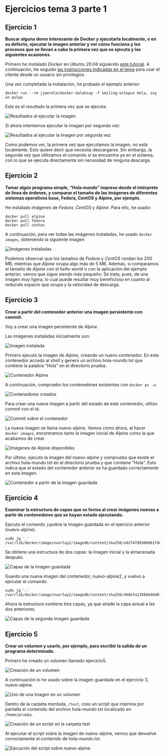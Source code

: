 # Ejercicios tema 3 parte 1

## Ejercicio 1

**Buscar alguna demo interesante de Docker y ejecutarla localmente, o en su defecto, ejecutar la imagen anterior y ver cómo funciona y los procesos que se llevan a cabo la primera vez que se ejecuta y las siguientes ocasiones.**

Primero he instalado *Docker* en *Ubuntu 20.04* siguiendo [este tutorial](https://www.digitalocean.com/community/tutorials/how-to-install-and-use-docker-on-ubuntu-20-04-es). A continuación, he seguido [las instrucciones indicadas en el tema](https://docs.docker.com/engine/install/linux-postinstall/#manage-docker-as-a-non-root-user) para usar el cliente desde un usuario sin privilegios.

Una vez completada la instalación, he probado el ejemplo anterior:

```
docker run --rm jjmerelo/docker-daleksay -f smiling-octopus Hola, soy un pulpo
```

Este es el resultado la primera vez que se ejecuta:

![Resultados al ejecutar la imagen](./imgs/docker1.png "Resultados al ejecutar la imagen")

Si ahora intentamos ejecutar la imagen por segunda vez:

![Resultados al ejecutar la imagen por segunda vez](./imgs/docker2.png "Resultados al ejecutar la imagen por segunda vez")

Como podemos ver, la primera vez que ejecutamos la imagen, no está localmente. Esto quiere decir que necesita descargarse. Sin embargo, la segunda vez que utilizamos el comando sí se encuentra ya en el sistema, con lo que se ejecuta directamente sin necesidad de ninguna descarga.

## Ejercicio 2

**Tomar algún programa simple, “Hola mundo” impreso desde el intérprete de línea de órdenes, y comparar el tamaño de las imágenes de diferentes sistemas operativos base, Fedora, CentOS y Alpine, por ejemplo.**

He instalado imágenes de *Fedora*, *CentOS* y *Alpine*. Para ello, he usado:

```
docker pull alpine
docker pull fedora
docker pull centos
```

A continuación, para ver todas las imágenes instaladas, he usado `docker images`, obteniendo la siguiente imagen:

![Imágenes instaladas](./imgs/images.png "Imágenes instaladas")

Podemos observar que los tamaños de *Fedora* y *CentOS* rondan los 200 MB, mientras que *Alpine* ocupa algo más de 5 MB. Además, si comparamos el tamaño de *Alpine* con el *hello-world* o con la aplicación del ejemplo anterior, vemos que sigue siendo más pequeño. Se trata, pues, de una imagen muy ligera, lo cual puede resultar muy beneficioso en cuanto al reducido espacio que ocupa y la velocidad de descarga.

## Ejercicio 3

**Crear a partir del contenedor anterior una imagen persistente con commit.**

Voy a crear una imagen persistente de *Alpine*. 

Las imágenes instaladas inicialmente son: 

![Imagen instalada](./imgs/imagen_inicial.png "Imagen instalada")

Primero ejecuto la imagen de *Alpine*, creando un nuevo contenedor. En este contenedor accedo al *shell* y genero un archivo hola-mundo.txt que contiene la palabra "Hola" en el directorio prueba.

![Contenedor *Alpine*](./imgs/contenedor_alpine.png "Contenedor *Alpine*")

A continuación, compruebo los contenedores existentes con `docker ps -a`.

![Contenedores creados](./imgs/contenedores.png "Contenedores creados")

Para crear una nueva imagen a partir del estado de este contenedor, utilizo *commit* con el id.

![Commit sobre el contenedor](./imgs/commit.png "Commit sobre el contenedor")

La nueva imagen se llama nuevo-alpine. Vemos cómo ahora, al hacer `docker images`, encontramos tanto la imagen inicial de *Alpine* como la que acabamos de crear.

![Imágenes de *Alpine* disponibles](./imgs/alpine_images.png "Imágenes de *Alpine* disponibles")

Por último, ejecuto la imagen del nuevo-alpine y compruebo que existe el archivo hola-mundo.txt en el directorio prueba y que contiene "Hola". Esto indica que el estado del contenedor anterior se ha guardado correctamente en esta imagen.

![Contenedor a partir de la imagen guardada](./imgs/contenedor_alpine.png "Contenedor a partir de la imagen guardada")

## Ejercicio 4

**Examinar la estructura de capas que se forma al crear imágenes nuevas a partir de contenedores que se hayan estado ejecutando.**

Ejecuto el comando `jq`sobre la imagen guardada en el ejercicio anterior (nuevo-alpine).

```
sudo jq '.' /var/lib/docker/image/overlay2/imagedb/content/sha256/a92f4789360d61fde64b240f6f875c978656e729b95fc3f1f792213a75f3b9e8

```

Se obtiene una estructura de dos capas: la imagen inicial y la almacenada después.

![Capas de la imagen guardada](./imgs/capas1.png "Capas de la imagen guardada")


Guardo una nueva imagen del contenedor, nuevo-alpine2, y vuelvo a ejecutar el comando.

```
sudo jq '.' /var/lib/docker/image/overlay2/imagedb/content/sha256/468efa1356bb46d074a702f0c4b2ece4caf8453daf83a1cd4a24a93f49f71be4

```

Ahora la estructura contiene tres capas, ya que añade la capa actual a las dos anteriores.

![Capas de la segunda imagen guardada](./imgs/capas1.png "Capas de la segunda imagen guardada")

## Ejercicio 5

**Crear un volumen y usarlo, por ejemplo, para escribir la salida de un programa determinado.**

Primero he creado un volumen llamado ejercicio5.

![Creación de un volumen](./imgs/volumen.png "Creación de un volumen")

A continuación lo he usado sobre la imagen guardada en el ejercicio 3, nuevo-alpine.

![Uso de una imagen en un volumen](./imgs/imagen_volumen.png "Uso de una imagen en un volumen")

Dentro de la carpeta montada, `/test`, creo un script que imprima por pantalla el contenido del archivo hola-mundo.txt localizado en `/home/prueba`.

![Creación de un script en la carpeta test](./imgs/script.png "Creación de un script en la carpeta test")

Al ejecutar el script sobre la imagen de nuevo-alpine, vemos que devuelve correctamente el contenido de hola-mundo.txt.

![Ejecución del script sobre nuevo-alpine](./imgs/uso_script.png "Ejecución del script sobre nuevo-alpine")


